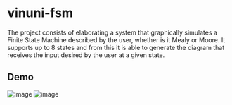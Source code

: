 # vinuni-fsm
The project consists of elaborating a system that graphically simulates a Finite State Machine described by the user, whether is it Mealy or Moore. It supports up to 8 states and from this it is able to generate the diagram that receives the input desired by the user at a given state.

## Demo
![image](https://user-images.githubusercontent.com/84661482/164026545-148fa717-4722-45af-a72b-123bcda3ec0c.png)
![image](https://user-images.githubusercontent.com/84661482/164027704-00ebf944-5e7e-4ebe-b73a-50dba693f0be.png)
